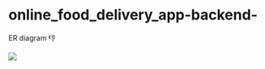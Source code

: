 # online_food_delivery_app-backend-

ER diagram 👎

  <div> <img src="[https://user-images.githubusercontent.com/91541289/146790574-517f5a2e-d314-4795-9e8d-b28601cec36a.png](https://lh3.googleusercontent.com/70_vEzCBzRK_VGimRrM5WvQ7t7yfNiWilgJqYPbGZQexuYY112xv2xJQg3jB44XR02NfTstI4J70qPGSEft4yK1IoqXBijizEREei77zpKef4s1nGszZDoOGVvs32hJPWe2kb6urkVQ=w2400)" style="vertical-align: top;" /> <div/>
